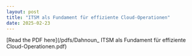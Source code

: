 ```yaml
---
layout: post
title: "ITSM als Fundament für effiziente Cloud-Operationen"
date: 2025-02-23
---
```


[Read the PDF here](/pdfs/Dahnoun_ ITSM als Fundament für effiziente Cloud-Operationen.pdf)
